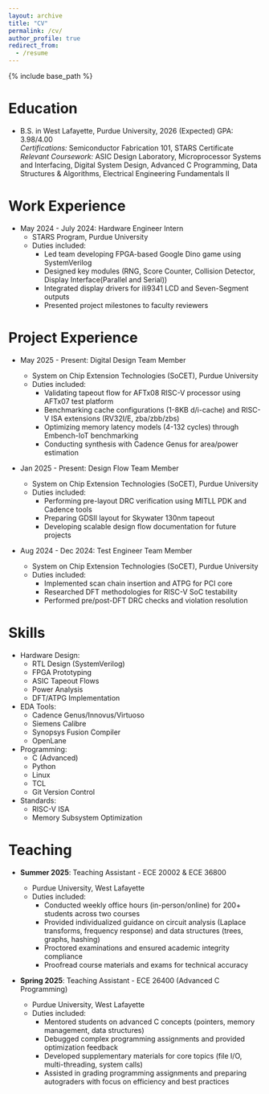 ```yaml
---
layout: archive
title: "CV"
permalink: /cv/
author_profile: true
redirect_from:
  - /resume
---
```


{% include base_path %}

Education
======
* B.S. in West Lafayette, Purdue University, 2026 (Expected)
  GPA: 3.98/4.00  
  *Certifications:* Semiconductor Fabrication 101, STARS Certificate  
  *Relevant Coursework:* ASIC Design Laboratory, Microprocessor Systems and Interfacing, Digital System Design, Advanced C Programming, Data Structures & Algorithms, Electrical Engineering Fundamentals II


Work Experience
======
* May 2024 - July 2024: Hardware Engineer Intern
  * STARS Program, Purdue University
  * Duties included:
    - Led team developing FPGA-based Google Dino game using SystemVerilog
    - Designed key modules (RNG, Score Counter, Collision Detector, Display Interface(Parallel and Serial))
    - Integrated display drivers for ili9341 LCD and Seven-Segment outputs
    - Presented project milestones to faculty reviewers
  
  
Project Experience
======
* May 2025 - Present: Digital Design Team Member
  * System on Chip Extension Technologies (SoCET), Purdue University
  * Duties included: 
    - Validating tapeout flow for AFTx08 RISC-V processor using AFTx07 test platform
    - Benchmarking cache configurations (1-8KB d/i-cache) and RISC-V ISA extensions (RV32I/E, zba/zbb/zbs)
    - Optimizing memory latency models (4-132 cycles) through Embench-IoT benchmarking
    - Conducting synthesis with Cadence Genus for area/power estimation

* Jan 2025 - Present: Design Flow Team Member
  * System on Chip Extension Technologies (SoCET), Purdue University
  * Duties included:
    - Performing pre-layout DRC verification using MITLL PDK and Cadence tools
    - Preparing GDSII layout for Skywater 130nm tapeout
    - Developing scalable design flow documentation for future projects

* Aug 2024 - Dec 2024: Test Engineer Team Member
  * System on Chip Extension Technologies (SoCET), Purdue University
  * Duties included:
    - Implemented scan chain insertion and ATPG for PCI core
    - Researched DFT methodologies for RISC-V SoC testability
    - Performed pre/post-DFT DRC checks and violation resolution

Skills
======
* Hardware Design:
  - RTL Design (SystemVerilog)
  - FPGA Prototyping
  - ASIC Tapeout Flows
  - Power Analysis
  - DFT/ATPG Implementation
* EDA Tools:
  - Cadence Genus/Innovus/Virtuoso
  - Siemens Calibre
  - Synopsys Fusion Compiler
  - OpenLane
* Programming:
  - C (Advanced)
  - Python
  - Linux
  - TCL
  - Git Version Control
* Standards:
  - RISC-V ISA 
  - Memory Subsystem Optimization
  
Teaching
======
* **Summer 2025**: Teaching Assistant - ECE 20002 & ECE 36800
  * Purdue University, West Lafayette
  * Duties included:
    - Conducted weekly office hours (in-person/online) for 200+ students across two courses
    - Provided individualized guidance on circuit analysis (Laplace transforms, frequency response) and data structures (trees, graphs, hashing)
    - Proctored examinations and ensured academic integrity compliance
    - Proofread course materials and exams for technical accuracy

* **Spring 2025**: Teaching Assistant - ECE 26400 (Advanced C Programming)
  * Purdue University, West Lafayette
  * Duties included:
    - Mentored students on advanced C concepts (pointers, memory management, data structures)
    - Debugged complex programming assignments and provided optimization feedback
    - Developed supplementary materials for core topics (file I/O, multi-threading, system calls)
    - Assisted in grading programming assignments and preparing autograders with focus on efficiency and best practices
  
